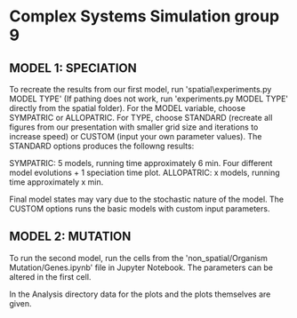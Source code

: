 # Complex Systems Simulation group 9

## MODEL 1: SPECIATION

To recreate the results from our first model, run 'spatial\experiments.py MODEL TYPE' (If pathing does not work, run 'experiments.py MODEL TYPE' directly from the spatial folder). For the MODEL variable, choose SYMPATRIC or ALLOPATRIC. For TYPE, choose STANDARD (recreate all figures from our presentation with smaller grid size and iterations to increase speed) or CUSTOM (input your own parameter values). The STANDARD options produces the followng results:

SYMPATRIC: 5 models, running time approximately 6 min. Four different model evolutions + 1 speciation time plot.
ALLOPATRIC: x models, running time approximately x min.

Final model states may vary due to the stochastic nature of the model. The CUSTOM options runs the basic models with custom input parameters.

## MODEL 2: MUTATION

To run the second model, run the cells from the 'non_spatial/Organism Mutation/Genes.ipynb' file in Jupyter Notebook. The parameters can be altered in the first cell. 

In the Analysis directory data for the plots and the plots themselves are given.
